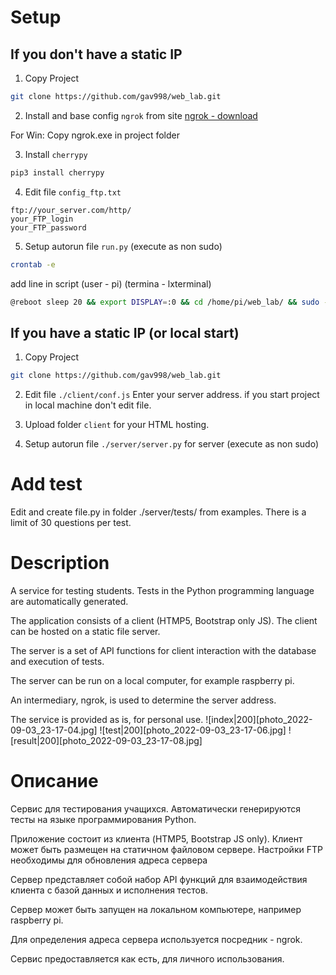 # Setup

## If you don't have a static IP
1. Copy Project
```bash
git clone https://github.com/gav998/web_lab.git
```

2. Install and base config `ngrok` from site [ngrok - download](https://ngrok.com/download) 

For Win:
Copy ngrok.exe in project folder

3. Install `cherrypy`
```bash
pip3 install cherrypy
```

4. Edit file `config_ftp.txt`
```text
ftp://your_server.com/http/
your_FTP_login
your_FTP_password
```

5. Setup autorun file `run.py` (execute as non sudo)
```bash
crontab -e
```
add line in script (user - pi) (termina - lxterminal)
```bash
@reboot sleep 20 && export DISPLAY=:0 && cd /home/pi/web_lab/ && sudo -u pi lxterminal -e python3 run.py
```

## If you have a static IP (or local start)

1. Copy Project
```bash
git clone https://github.com/gav998/web_lab.git
```

2. Edit file `./client/conf.js` 
Enter your server address. if you start project in local machine don't edit file.

3. Upload folder `client` for your HTML hosting.

4. Setup autorun file `./server/server.py` for server (execute as non sudo)

# Add test
Edit and create file.py in folder ./server/tests/ from examples.
There is a limit of 30 questions per test.

# Description
A service for testing students.
Tests in the Python programming language are automatically generated.

The application consists of a client (HTMP5, Bootstrap only JS).
The client can be hosted on a static file server.

The server is a set of API functions for client interaction with the database and execution of tests.

The server can be run on a local computer, for example raspberry pi.

An intermediary, ngrok, is used to determine the server address.

The service is provided as is, for personal use.
![index|200][photo_2022-09-03_23-17-04.jpg] ![test|200][photo_2022-09-03_23-17-06.jpg] ![result|200][photo_2022-09-03_23-17-08.jpg]
# Описание
Сервис для тестирования учащихся.
Автоматически генерируются тесты на языке программирования Python.

Приложение состоит из клиента (HTMP5, Bootstrap JS only).
Клиент может быть размещен на статичном файловом сервере.
Настройки FTP необходимы для обновления адреса сервера

Сервер представляет собой набор API функций для взаимодействия клиента с базой данных и исполнения тестов.

Сервер может быть запущен на локальном компьютере, например raspberry pi.

Для определения адреса сервера используется посредник - ngrok.

Сервис предоставляется как есть, для личного использования.

